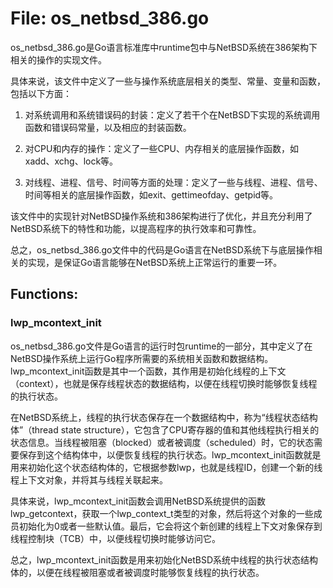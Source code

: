 # File: os_netbsd_386.go

os_netbsd_386.go是Go语言标准库中runtime包中与NetBSD系统在386架构下相关的操作的实现文件。

具体来说，该文件中定义了一些与操作系统底层相关的类型、常量、变量和函数，包括以下方面：

1. 对系统调用和系统错误码的封装：定义了若干个在NetBSD下实现的系统调用函数和错误码常量，以及相应的封装函数。

2. 对CPU和内存的操作：定义了一些CPU、内存相关的底层操作函数，如xadd、xchg、lock等。

3. 对线程、进程、信号、时间等方面的处理：定义了一些与线程、进程、信号、时间等相关的底层操作函数，如exit、gettimeofday、getpid等。

该文件中的实现针对NetBSD操作系统和386架构进行了优化，并且充分利用了NetBSD系统下的特性和功能，以提高程序的执行效率和可靠性。

总之，os_netbsd_386.go文件中的代码是Go语言在NetBSD系统下与底层操作相关的实现，是保证Go语言能够在NetBSD系统上正常运行的重要一环。

## Functions:

### lwp_mcontext_init

os_netbsd_386.go文件是Go语言的运行时包runtime的一部分，其中定义了在NetBSD操作系统上运行Go程序所需要的系统相关函数和数据结构。lwp_mcontext_init函数是其中一个函数，其作用是初始化线程的上下文（context），也就是保存线程状态的数据结构，以便在线程切换时能够恢复线程的执行状态。

在NetBSD系统上，线程的执行状态保存在一个数据结构中，称为“线程状态结构体”（thread state structure），它包含了CPU寄存器的值和其他线程执行相关的状态信息。当线程被阻塞（blocked）或者被调度（scheduled）时，它的状态需要保存到这个结构体中，以便恢复线程的执行状态。lwp_mcontext_init函数就是用来初始化这个状态结构体的，它根据参数lwp，也就是线程ID，创建一个新的线程上下文对象，并将其与线程关联起来。

具体来说，lwp_mcontext_init函数会调用NetBSD系统提供的函数lwp_getcontext，获取一个lwp_context_t类型的对象，然后将这个对象的一些成员初始化为0或者一些默认值。最后，它会将这个新创建的线程上下文对象保存到线程控制块（TCB）中，以便线程切换时能够访问它。

总之，lwp_mcontext_init函数是用来初始化NetBSD系统中线程的执行状态结构体的，以便在线程被阻塞或者被调度时能够恢复线程的执行状态。



